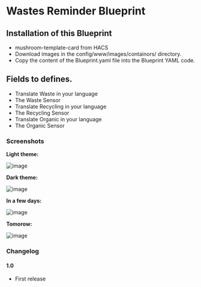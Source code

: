 # Wastes Reminder Blueprint

## Installation of this Blueprint

- mushroom-template-card from HACS
- Download images in the config/www/images/containors/ directory.
- Copy the content of the Blueprint.yaml file into the Blueprint YAML code.

 ## Fields to defines.
 - Translate Waste in your language
 - The Waste Sensor
 - Translate Recycling in your language
 - The Recycling Sensor
 - Translate Organic in your language
 - The Organic Sensor

### Screenshots

**Light theme:**<br>

![image](https://user-images.githubusercontent.com/83040228/217059160-43e25136-5ae5-4f73-a143-95f4f442c2a9.jpeg)

**Dark theme:**<br>

![image](https://user-images.githubusercontent.com/83040228/217059251-8d8e1b15-dd0f-494b-8174-f9071478311d.jpeg)

**In a few days:**<br>

![image](https://user-images.githubusercontent.com/83040228/217059308-f70fab1b-adeb-497f-8e4e-3b08f9e410bd.jpeg) 

**Tomorow:**<br>

![image](https://user-images.githubusercontent.com/83040228/217059356-409aaa90-2930-46b3-a0ef-43c2e5476f4b.jpeg)


### Changelog
#### 1.0
- First release
